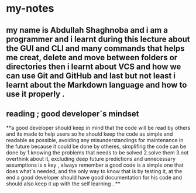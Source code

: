 # my-notes  

## my name is **Abdullah Shaghnoba** and i am a programmer  and i learnt during this lecture about the **GUI** and **CLI**  and many commands that helps me creat, delete and move between folders or directories  then i learnt about **VCS** and how we can use **Git** and **GitHub** and  last but not least i learnt about the **Markdown** language and how to use it properly .

## reading ; good developer`s mindset 
**a good developer should keep in mind that the code will be read by others and its made to help users so he should keep the code as simple and readable as possible, avoiding any misunderstandings for maintenance in the future because it could be done by otheres, simplifing the code can be done by  1.knowing the problems that needs to be solved 2.solve them   3.not overthink about it, excluding deep future predictions and unnecessary assumptions is a key , always remember a good code is a simple one that does what`s needed, and the only way to know that is by testing it, at the end a good developer should have good documentation for his code and should also keep it up with the self learning . **